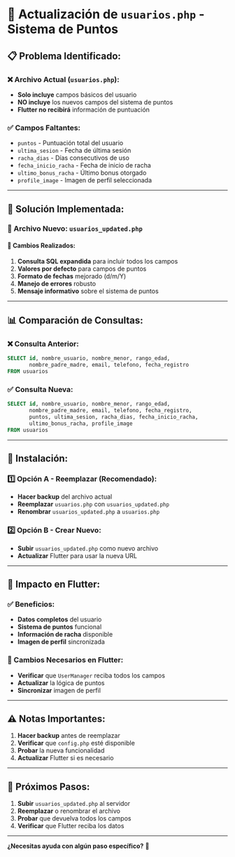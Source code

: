 # 🔄 Actualización de `usuarios.php` - Sistema de Puntos

## 📋 **Problema Identificado:**

### **❌ Archivo Actual (`usuarios.php`):**
- **Solo incluye** campos básicos del usuario
- **NO incluye** los nuevos campos del sistema de puntos
- **Flutter no recibirá** información de puntuación

### **✅ Campos Faltantes:**
- `puntos` - Puntuación total del usuario
- `ultima_sesion` - Fecha de última sesión
- `racha_dias` - Días consecutivos de uso
- `fecha_inicio_racha` - Fecha de inicio de racha
- `ultimo_bonus_racha` - Último bonus otorgado
- `profile_image` - Imagen de perfil seleccionada

---

## 🚀 **Solución Implementada:**

### **📁 Archivo Nuevo: `usuarios_updated.php`**

#### **🔄 Cambios Realizados:**
1. **Consulta SQL expandida** para incluir todos los campos
2. **Valores por defecto** para campos de puntos
3. **Formato de fechas** mejorado (d/m/Y)
4. **Manejo de errores** robusto
5. **Mensaje informativo** sobre el sistema de puntos

---

## 📊 **Comparación de Consultas:**

### **❌ Consulta Anterior:**
```sql
SELECT id, nombre_usuario, nombre_menor, rango_edad, 
       nombre_padre_madre, email, telefono, fecha_registro 
FROM usuarios
```

### **✅ Consulta Nueva:**
```sql
SELECT id, nombre_usuario, nombre_menor, rango_edad, 
       nombre_padre_madre, email, telefono, fecha_registro,
       puntos, ultima_sesion, racha_dias, fecha_inicio_racha,
       ultimo_bonus_racha, profile_image
FROM usuarios
```

---

## 🔧 **Instalación:**

### **1️⃣ Opción A - Reemplazar (Recomendado):**
- **Hacer backup** del archivo actual
- **Reemplazar** `usuarios.php` con `usuarios_updated.php`
- **Renombrar** `usuarios_updated.php` a `usuarios.php`

### **2️⃣ Opción B - Crear Nuevo:**
- **Subir** `usuarios_updated.php` como nuevo archivo
- **Actualizar** Flutter para usar la nueva URL

---

## 📱 **Impacto en Flutter:**

### **✅ Beneficios:**
- **Datos completos** del usuario
- **Sistema de puntos** funcional
- **Información de racha** disponible
- **Imagen de perfil** sincronizada

### **🔄 Cambios Necesarios en Flutter:**
- **Verificar** que `UserManager` reciba todos los campos
- **Actualizar** la lógica de puntos
- **Sincronizar** imagen de perfil

---

## ⚠️ **Notas Importantes:**

1. **Hacer backup** antes de reemplazar
2. **Verificar** que `config.php` esté disponible
3. **Probar** la nueva funcionalidad
4. **Actualizar** Flutter si es necesario

---

## 🎯 **Próximos Pasos:**

1. **Subir** `usuarios_updated.php` al servidor
2. **Reemplazar** o renombrar el archivo
3. **Probar** que devuelva todos los campos
4. **Verificar** que Flutter reciba los datos

---

**¿Necesitas ayuda con algún paso específico?** 🚀





















